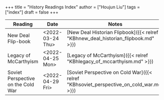 +++
title = "History Readings Index"
author = ["Houjun Liu"]
tags = ["index"]
draft = false
+++

| Reading                            | Date                                                                                         | Notes                                                                                   |
|------------------------------------|----------------------------------------------------------------------------------------------|-----------------------------------------------------------------------------------------|
| New Deal Flip-book                 | <span class="timestamp-wrapper"><span class="timestamp">&lt;2022-03-24 Thu&gt;</span></span> | [New Deal Historian Flipbook]({{< relref "KBhnew_deal_historian_flipbook.md" >}})       |
| Legacy of McCarthyism              | <span class="timestamp-wrapper"><span class="timestamp">&lt;2022-04-25 Mon&gt;</span></span> | [Legacy of McCarthyism]({{< relref "KBhlegacy_of_mccarthyism.md" >}})                   |
| Soviet Perspective on the Cold War | <span class="timestamp-wrapper"><span class="timestamp">&lt;2022-04-29 Fri&gt;</span></span> | [Soviet Perspective on Cold War]({{< relref "KBhsoviet_perspective_on_cold_war.md" >}}) |